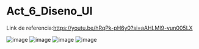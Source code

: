 # Act_6_Diseno_UI
Link de referencia:https://youtu.be/hRqPk-pH6y0?si=aAHLMI9-vun005LX

![image](https://github.com/HiramJJG/A6-Diseno-UI/assets/144726165/09a950be-5929-44f8-b020-87ce1d8e2d9f)
![image](https://github.com/HiramJJG/A6-Diseno-UI/assets/144726165/a4fd51b7-0dd3-47ed-97d0-c282c5ee406c)
![image](https://github.com/HiramJJG/A6-Diseno-UI/assets/144726165/1cc70567-8e37-4737-8221-ce992cbf214e)
![image](https://github.com/HiramJJG/A6-Diseno-UI/assets/144726165/8e61a32a-48ca-4b0a-b8bb-7f1d6de64dc9)
